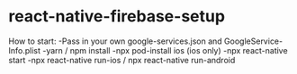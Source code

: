 # react-native-firebase-setup
 How to start: -Pass in your own google-services.json and GoogleService-Info.plist -yarn / npm install -npx pod-install ios (ios only) -npx react-native start -npx react-native run-ios / npx react-native run-android
